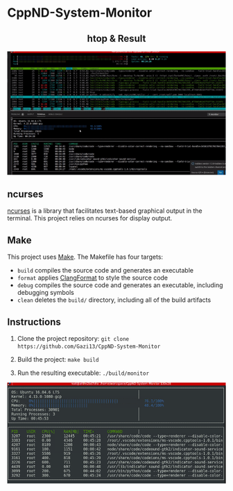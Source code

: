 # CppND-System-Monitor

<center><h2> htop & Result </h2> </center>

<p align="center">
  <img src="images/htop.gif" />
</p>




## ncurses
[ncurses](https://www.gnu.org/software/ncurses/) is a library that facilitates text-based graphical output in the terminal. This project relies on ncurses for display output.



## Make
This project uses [Make](https://www.gnu.org/software/make/). The Makefile has four targets:
* `build` compiles the source code and generates an executable
* `format` applies [ClangFormat](https://clang.llvm.org/docs/ClangFormat.html) to style the source code
* `debug` compiles the source code and generates an executable, including debugging symbols
* `clean` deletes the `build/` directory, including all of the build artifacts

## Instructions

1. Clone the project repository: `git clone https://github.com/Gazi13/CppND-System-Monitor`

2. Build the project: `make build`

3. Run the resulting executable: `./build/monitor`

![Starting System Monitor](images/result2.png)

